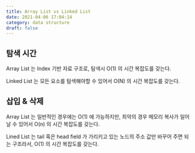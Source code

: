 ```yaml
---
title: Array List vs Linked List
date: 2021-04-06 17:04:14
category: data structure
draft: false
---
```


## 탐색 시간

Array List 는 Index 기반 자료 구조로, 탐색시 O(1) 의 시간 복잡도를 갖는다.

Linked List 는 모든 요소를 탐색해야할 수 있어서 O(N) 의 시간 복잡도를 갖는다.

## 삽입 & 삭제

Array List 는 일반적인 경우에는 O(1) 에 가능하지만, 최악의 경우 메모리 복사가 일어날 수 있어서 O(n) 의 시간 복잡도를 갖는다.

Lined List 는 tail 혹은 head field 가 가리키고 있는 노드의 주소 값만 바꾸어 주면 되는 구조라서, O(1) 의 시간 복잡도를 갖는다.
